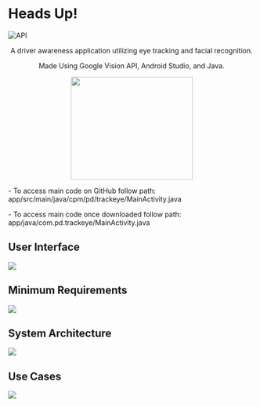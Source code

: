 # Heads Up!
![API](https://img.shields.io/badge/API-15%2B-brightgreen.svg?style=flat)

<p align="center">
	A driver awareness application utilizing eye tracking and facial recognition.
</p>

<p align="center">
	Made Using Google Vision API, Android Studio, and Java.
</p>

<p align="center">
	<img src="https://i.imgur.com/F7gKEBK.png" width="249" height ="210"/>
</p>

<p align="left">
	- To access main code on GitHub follow path: app/src/main/java/cpm/pd/trackeye/MainActivity.java
</p>

<p align="left">
	- To access main code once downloaded follow path: app/java/com.pd.trackeye/MainActivity.java
</p>

## User Interface
![](https://i.imgur.com/yReGjWb.png)

## Minimum Requirements
![](https://i.imgur.com/qUFMHfh.png)

## System Architecture
![](https://i.imgur.com/nIkpTw5.png)

## Use Cases
![](https://i.imgur.com/Zx6YTz9.png)
